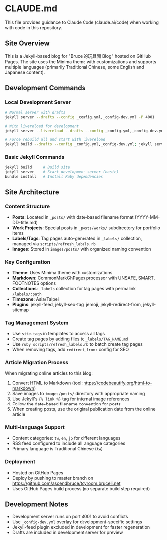 # CLAUDE.md

This file provides guidance to Claude Code (claude.ai/code) when working with code in this repository.

## Site Overview

This is a Jekyll-based blog for "Bruce 的玩具間 Blog" hosted on GitHub Pages. The site uses the Minima theme with customizations and supports multiple languages (primarily Traditional Chinese, some English and Japanese content).

## Development Commands

### Local Development Server

```bash
# Normal server with drafts
jekyll server --drafts --config _config.yml,_config-dev.yml -P 4001

# With livereload for development
jekyll server --livereload --drafts --config _config.yml,_config-dev.yml -P 4001 --incremental

# Force rebuild all and start with livereload
jekyll build --drafts --config _config.yml,_config-dev.yml; jekyll server --livereload --drafts --config _config.yml,_config-dev.yml -P 4001 --incremental
```

### Basic Jekyll Commands

```bash
jekyll build     # Build site
jekyll server    # Start development server (basic)
bundle install   # Install Ruby dependencies
```

## Site Architecture

### Content Structure

- **Posts**: Located in `_posts/` with date-based filename format (YYYY-MM-DD-title.md)
- **Work Projects**: Special posts in `_posts/works/` subdirectory for portfolio items
- **Labels/Tags**: Tag pages auto-generated in `_labels/` collection, managed via `scripts/refresh_labels.rb`
- **Images**: Stored in `images/posts/` with organized naming convention

### Key Configuration

- **Theme**: Uses Minima theme with customizations
- **Markdown**: CommonMarkGhPages processor with UNSAFE, SMART, FOOTNOTES options
- **Collections**: `_labels` collection for tag pages with permalink `/labels/:path`
- **Timezone**: Asia/Taipei
- **Plugins**: jekyll-feed, jekyll-seo-tag, jemoji, jekyll-redirect-from, jekyll-sitemap

### Tag Management System

- Use `site.tags` in templates to access all tags
- Create tag pages by adding files to `_labels/TAG_NAME.md`
- Use `ruby scripts/refresh_labels.rb` to batch create tag pages
- When removing tags, add `redirect_from:` config for SEO

### Article Migration Process

When migrating online articles to this blog:

1. Convert HTML to Markdown (tool: https://codebeautify.org/html-to-markdown)
2. Save images to `images/posts/` directory with appropriate naming
3. Use Jekyll's `{% link %}` tag for internal image references
4. Follow the date-based filename convention for posts
5. When creating posts, use the original publication date from the online article

### Multi-language Support

- Content categories: `tw`, `en`, `jp` for different languages
- RSS feed configured to include all language categories
- Primary language is Traditional Chinese (`tw`)

### Deployment

- Hosted on GitHub Pages
- Deploy by pushing to master branch on https://github.com/ascendbruce/toyroom.bruceli.net
- Uses GitHub Pages build process (no separate build step required)

## Development Notes

- Development server runs on port 4001 to avoid conflicts
- Use `_config-dev.yml` overlay for development-specific settings
- Jekyll-feed plugin excluded in development for faster regeneration
- Drafts are included in development server for preview

